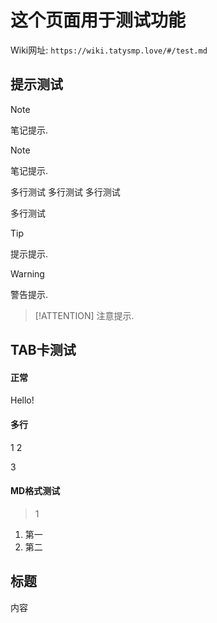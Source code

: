# 这个页面用于测试功能

Wiki网址: `https://wiki.tatysmp.love/#/test.md`

## 提示测试

> [!NOTE]
> 笔记提示.

> [!NOTE]
> 笔记提示.
> 
> 多行测试
> 多行测试
> 多行测试
> 
> 多行测试

> [!TIP]
> 提示提示.

> [!WARNING]
> 警告提示.

> [!ATTENTION]
> 注意提示.

## TAB卡测试

<!-- tabs:start -->

#### **正常**

Hello!

#### **多行**

1
2

3

#### **MD格式测试**

> 1

1. 第一
2. 第二

## 标题

内容

<!-- tabs:end -->
